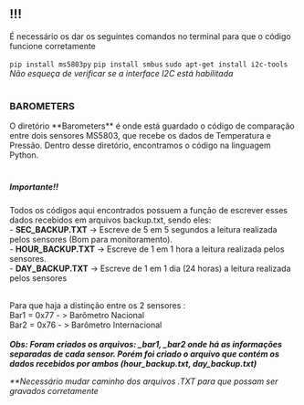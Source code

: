 <h1></h1>
<h2> !!! </h2>
<p>É necessário os dar os seguintes comandos no terminal para que o código funcione corretamente </p>
<code>pip install ms5803py</code>
<code>pip install smbus</code>
<code>sudo apt-get install i2c-tools</code> <br>
<i>Não esqueça de verificar se a interface I2C está habilitada</i>

<h1></h1>
<b><h3>BAROMETERS</b></h3>
O diretório **Barometers** é onde está guardado o código de comparação entre dois sensores MS5803, que recebe os dados de Temperatura e Pressão.
Dentro desse diretório, encontramos o código na linguagem Python.

<h1></h1>
<h5>Importante!!</h5> 
Todos os códigos aqui encontrados possuem a função de escrever esses dados recebidos em arquivos backup.txt, sendo eles: <br />
- <b>SEC_BACKUP.TXT</b> -> Escreve de 5 em 5 segundos a leitura realizada pelos sensores (Bom para monitoramento). <br />
- <b>HOUR_BACKUP.TXT</b> -> Escreve de 1 em 1 hora a leitura realizada pelos sensores. <br />
- <b>DAY_BACKUP.TXT</b> -> Escreve de 1 em 1 dia (24 horas) a leitura realizada pelos sensores <br /> <br />

<p> Para que haja a distinção entre os 2 sensores : <br />
Bar1 = 0x77 - > Barômetro Nacional <br />
Bar2 = 0x76 - > Barômetro Internacional <br /><br />
<b><i>Obs: Foram criados os arquivos: _bar1, _bar2 onde há as informações separadas de cada sensor. Porém foi criado o arquivo que contém os dados recebidos por ambos (hour_backup.txt, day_backup.txt)</i></b>

<i>**Necessário mudar caminho dos arquivos .TXT para que possam ser gravados corretamente </i>
